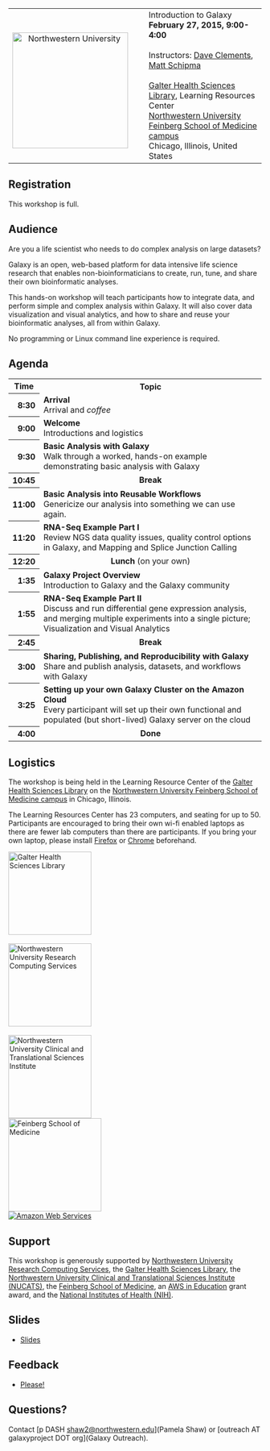 <table>
  <tr>
    <td style=" border: none; text-align: center; vertical-align: middle"> <br /><a href='http://northwestern.edu/'><img src='/Images/Logos/NorthwesternULogo.jpg' alt='Northwestern University' width="230" /></a> </td>
    <td style=" border: none; width: 5%"> </td>
    <td style=" border: none;"> <div class="title">Introduction to Galaxy</div><strong>February 27, 2015, 9:00-4:00</strong><br /><br />Instructors: <a href='/DaveClements.md'>Dave Clements</a>, <a href='https://www.facilities.research.northwestern.edu/directory/matt-schipma'>Matt Schipma</a><br /><br /><a href='http://bit.ly/1tGFxlR'>Galter Health Sciences Library</a>, Learning Resources Center<br /><a href='http://maps.northwestern.edu/chicago'>Northwestern University Feinberg School of Medicine campus</a><br />Chicago, Illinois, United States </td>
  </tr>
</table>


## Registration

This workshop is full.

## Audience

Are you a life scientist who needs to do complex analysis on large datasets?

Galaxy is an open, web-based platform for data intensive life science research that enables non-bioinformaticians to create, run, tune, and share their own bioinformatic analyses.

This hands-on workshop will teach participants how to integrate data, and perform simple and complex analysis within Galaxy.  It will also cover data visualization and visual analytics, and how to share and reuse your bioinformatic analyses, all from within Galaxy.

No programming or Linux command line experience is required.

## Agenda

<table>
  <tr class="th" >
    <th> Time </th>
    <th> Topic </th>
  </tr>
  <tr>
    <th style=" text-align: right;"> 8:30 </th>
    <td> <strong>Arrival</strong><div class='indent'>Arrival and <em>coffee</em></div> </td>
  </tr>
  <tr>
    <th style=" text-align: right;"> 9:00 </th>
    <td> <strong>Welcome</strong><div class='indent'>Introductions and logistics</div> </td>
  </tr>
  <tr>
    <th style=" text-align: right;"> 9:30 </th>
    <td> <strong>Basic Analysis with Galaxy</strong><div class='indent'>Walk through a worked, hands-on example demonstrating basic analysis with Galaxy</div> </td>
  </tr>
  <tr>
    <th style=" text-align: right;"> 10:45 </th>
    <td style=" text-align: center;"> <strong>Break</strong> </td>
  </tr>
  <tr>
    <th style=" text-align: right;"> 11:00 </th>
    <td> <strong>Basic Analysis into Reusable Workflows</strong><div class='indent'>Genericize our analysis into something we can use again.</div> </td>
  </tr>
  <tr>
    <th style=" text-align: right;"> 11:20 </th>
    <td> <strong>RNA-Seq Example Part I</strong><div class='indent'>Review NGS data quality issues, quality control options in Galaxy, and Mapping and Splice Junction Calling</div> </td>
  </tr>
  <tr>
    <th style=" text-align: right;"> 12:20 </th>
    <td style=" text-align: center;"> <strong>Lunch</strong> (on your own) </td>
  </tr>
  <tr>
    <th style=" text-align: right;"> 1:35 </th>
    <td> <strong>Galaxy Project Overview</strong><div class='indent'>Introduction to Galaxy and the Galaxy community</div> </td>
  </tr>
  <tr>
    <th style=" text-align: right;"> 1:55 </th>
    <td> <strong>RNA-Seq Example Part II</strong><div class='indent'>Discuss and run differential gene expression analysis, and merging multiple experiments into a single picture; Visualization and Visual Analytics</div> </td>
  </tr>
  <tr>
    <th style=" text-align: right;"> 2:45 </th>
    <td style=" text-align: center;"> <strong>Break</strong> </td>
  </tr>
  <tr>
    <th style=" text-align: right;"> 3:00 </th>
    <td> <strong>Sharing, Publishing, and Reproducibility with Galaxy</strong><div class='indent'>Share and publish analysis, datasets, and workflows with Galaxy</div> </td>
  </tr>
  <tr>
    <th style=" text-align: right;"> 3:25 </th>
    <td> <strong>Setting up your own Galaxy Cluster on the Amazon Cloud</strong><div class='indent'>Every participant will set up their own functional and populated (but short-lived) Galaxy server on the cloud </div> </td>
  </tr>
  <tr>
    <th style=" text-align: right;"> 4:00 </th>
    <td style=" text-align: center;"> <strong>Done</strong> </td>
  </tr>
</table>



## Logistics

The workshop is being held in the Learning Resource Center of the [Galter Health Sciences Library](http://bit.ly/1tGFxlR) on the [Northwestern University Feinberg School of Medicine campus](http://maps.northwestern.edu/chicago) in Chicago, Illinois.

The Learning Resources Center has 23 computers, and seating for up to 50. Participants are encouraged to bring their own wi-fi enabled laptops as there are fewer lab computers than there are participants.  If you bring your own laptop, please install [Firefox](https://www.mozilla.org/en-US/firefox/new/) or [Chrome](http://www.google.com/chrome/) beforehand.

<div class='right'><div class='center'>
<a href='http://www.galter.northwestern.edu/'><img src='/GaltierHSL.jpg' alt='Galter Health Sciences Library' width="165" /></a><br /><br />
<a href='http://www.it.northwestern.edu/research/'><img src='/NUITLogo.gif.md' alt='Northwestern University Research Computing Services' width=165 /></a><br /><br />
<a href='http://nucats.northwestern.edu/'><img src='/NUCATS.jpg' alt='Northwestern University Clinical and Translational Sciences Institute' width="165" /></a><br />
<a href='http://www.feinberg.northwestern.edu/'><img src='/FeinbergSOM.png' alt='Feinberg School of Medicine' width="185" /></a><br />
<a href='http://aws.amazon.com/'><img src='/Images/Logos/AWSLogo.png' alt='Amazon Web Services' /></a>
</div>

## Support

This workshop is generously supported by [Northwestern University Research Computing Services](http://www.it.northwestern.edu/research/), the [Galter Health Sciences Library](http://www.galter.northwestern.edu/), the [Northwestern University Clinical and Translational Sciences Institute (NUCATS)](http://nucats.northwestern.edu/), the [Feinberg School of Medicine](http://www.feinberg.northwestern.edu/), an [AWS in Education](http://aws.amazon.com/education/) grant award, and the [National Institutes of Health (NIH)](http://www.nih.gov).

## Slides

* [Slides](ATTACHMENT_URLDocuments/Presentations/2015NorthwesternUWorkshop.pdf) 

## Feedback

* [Please!](http://bit.ly/NUgxy201502)

## Questions?

Contact [p DASH shaw2@northwestern.edu](Pamela Shaw) or [outreach AT galaxyproject DOT org](Galaxy Outreach).
